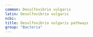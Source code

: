 ```yaml
---
common: Desulfovibrio vulgaris
latin: Desulfovibrio vulgaris
ncbi: 
title: Desulfovibrio vulgaris pathways
group: "Bacteria"
---
```

